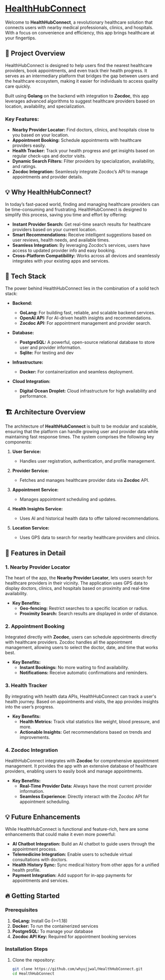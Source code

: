 # [HealthHubConnect](http://anochat.in)

Welcome to **HealthHubConnect**, a revolutionary healthcare solution that connects users with nearby medical professionals, clinics, and hospitals. With a focus on convenience and efficiency, this app brings healthcare at your fingertips.

## 🚀 Project Overview

HealthHubConnect is designed to help users find the nearest healthcare providers, book appointments, and even track their health progress. It serves as an intermediary platform that bridges the gap between users and the healthcare ecosystem, making it easier for individuals to access quality care quickly.

Built using **Golang** on the backend with integration to **Zocdoc**, this app leverages advanced algorithms to suggest healthcare providers based on location, availability, and specialization.

### Key Features:
- **Nearby Provider Locator:** Find doctors, clinics, and hospitals close to you based on your location.
- **Appointment Booking:** Schedule appointments with healthcare providers easily.
- **Health Tracker:** Track your health progress and get insights based on regular check-ups and doctor visits.
- **Dynamic Search Filters:** Filter providers by specialization, availability, and ratings.
- **Zocdoc Integration:** Seamlessly integrate Zocdoc’s API to manage appointments and provider details.

## 💡 Why HealthHubConnect?

In today’s fast-paced world, finding and managing healthcare providers can be time-consuming and frustrating. HealthHubConnect is designed to simplify this process, saving you time and effort by offering:

- **Instant Provider Search:** Get real-time search results for healthcare providers based on your current location.
- **Smart Recommendations:** Receive intelligent suggestions based on user reviews, health needs, and available times.
- **Seamless Integration:** By leveraging Zocdoc’s services, users have access to updated provider info and easy booking.
- **Cross-Platform Compatibility:** Works across all devices and seamlessly integrates with your existing apps and services.

## 🔧 Tech Stack

The power behind HealthHubConnect lies in the combination of a solid tech stack:

- **Backend:**
  - **GoLang:** For building fast, reliable, and scalable backend services.
  - **OpenAI API:** For AI-driven health insights and recommendations.
  - **Zocdoc API:** For appointment management and provider search.
  
- **Database:**
  - **PostgreSQL:** A powerful, open-source relational database to store user and provider information.
  - **Sqlite:** For testing and dev 

- **Infrastructure:**
  - **Docker:** For containerization and seamless deployment.
  

- **Cloud Integration:**
  - **Digital Ocean Droplet:** Cloud infrastructure for high availability and performance.

## 🏗️ Architecture Overview

The architecture of **HealthHubConnect** is built to be modular and scalable, ensuring that the platform can handle growing user and provider data while maintaining fast response times. The system comprises the following key components:

1. **User Service:**
   - Handles user registration, authentication, and profile management.
   
2. **Provider Service:**
   - Fetches and manages healthcare provider data via **Zocdoc** API.
   
3. **Appointment Service:**
   - Manages appointment scheduling and updates.

4. **Health Insights Service:**
   - Uses AI and historical health data to offer tailored recommendations.

5. **Location Service:**
   - Uses GPS data to search for nearby healthcare providers and clinics.

## 📝 Features in Detail

### 1. Nearby Provider Locator
The heart of the app, the **Nearby Provider Locator**, lets users search for healthcare providers in their vicinity. The application uses GPS data to display doctors, clinics, and hospitals based on proximity and real-time availability. 

- **Key Benefits:**
  - **Geo-fencing:** Restrict searches to a specific location or radius.
  - **Proximity Search:** Search results are displayed in order of distance.
  
### 2. Appointment Booking
Integrated directly with **Zocdoc**, users can schedule appointments directly with healthcare providers. Zocdoc handles all the appointment management, allowing users to select the doctor, date, and time that works best.

- **Key Benefits:**
  - **Instant Bookings:** No more waiting to find availability.
  - **Notifications:** Receive automatic confirmations and reminders.

### 3. Health Tracker
By integrating with health data APIs, HealthHubConnect can track a user's health journey. Based on appointments and visits, the app provides insights into the user’s progress.

- **Key Benefits:**
  - **Health Metrics:** Track vital statistics like weight, blood pressure, and more.
  - **Actionable Insights:** Get recommendations based on trends and improvements.

### 4. Zocdoc Integration
HealthHubConnect integrates with **Zocdoc** for comprehensive appointment management. It provides the app with an extensive database of healthcare providers, enabling users to easily book and manage appointments.

- **Key Benefits:**
  - **Real-Time Provider Data:** Always have the most current provider information.
  - **Seamless Experience:** Directly interact with the Zocdoc API for appointment scheduling.

## 💡 Future Enhancements

While HealthHubConnect is functional and feature-rich, here are some enhancements that could make it even more powerful:

- **AI Chatbot Integration:** Build an AI chatbot to guide users through the appointment process.
- **Telemedicine Integration:** Enable users to schedule virtual consultations with doctors.
- **Health History Sync:** Sync medical history from other apps for a unified health profile.
- **Payment Integration:** Add support for in-app payments for appointments and services.

## 🔥 Getting Started

### Prerequisites
1. **GoLang:** Install Go (>=1.18)
2. **Docker:** To run the containerized services
3. **PostgreSQL:** To manage your database
4. **Zocdoc API Key:** Required for appointment booking services

### Installation Steps

1. Clone the repository:
   ```bash
   git clone https://github.com/whyujjwal/HealthHubConnect.git
   cd HealthHubConnect

